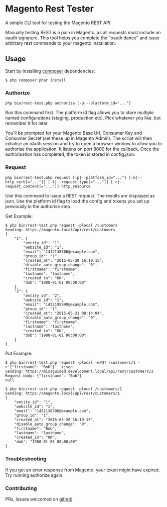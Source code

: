# Magento Rest Tester

A simple CLI tool for testing the Magento REST API.

Manually testing REST is a pain in Magento, as all requests must include an oauth signature.
This tool helps you complete the "oauth dance" and issue arbitrary rest commands to your magento installation.

## Usage

Start by installing [composer](https://getcomposer.org/) dependencies:

    $ php composer.phar install

### Authorize

    php bin/rest-test.php authorize [-p|--platform_id="..."]

Run this command first.  The platform id flag allows you to store multiple named configurations (staging, production etc). Pick whatever you like, but remember it for later.

You'll be prompted for your Magento Base Url, Consumer Key and Consumer Secret (set these up in Magento Admin).
The script will then initialise an oAuth session and try to open a browser window to allow you to authorise the application. 
It listens on port 8000 for the callback.  Once the authorisation has completed, the token is stored in config.json.

### Request

    php bin/rest-test.php request [-p|--platform_id="..."] [-m|--http_verb[="..."]] [-t|--request_type[="..."]] [-c|--request_content[="..."]] http_resource

Use this command to issue a REST request.  The results are displayed as json.  Use the platform id flag to load the config and tokens you set up previously in the authorise step.

Get Example:

    $ php bin/rest-test.php request -plocal /customers
    Sending: https://magento.local/api/rest/customers
    {
        "1": {
            "entity_id": "1",
            "website_id": "1",
            "email": "1432138706@example.com",
            "group_id": "1",
            "created_at": "2015-05-20 16:19:15",
            "disable_auto_group_change": "0",
            "firstname": "firstname",
            "lastname": "lastname",
            "created_in": "UK",
            "dob": "1980-01-01 00:00:00"
        },
        "2": {
            "entity_id": "2",
            "website_id": "1",
            "email": "1432195999@example.com",
            "group_id": "1",
            "created_at": "2015-05-21 08:14:04",
            "disable_auto_group_change": "0",
            "firstname": "firstname",
            "lastname": "lastname",
            "created_in": "UK",
            "dob": "1980-01-01 00:00:00"
        }
    }

Put Example:

    $ php bin/rest-test.php request -plocal -mPUT /customers/1 -c'{"firstname": "Bob"}' -tjson
    Sending: https://missguided.development.local/api/rest/customers/2
    Request body: {"firstname": "Bob"}
    null

    $ php bin/rest-test.php request -plocal /customers/1
    Sending: https://magento.local/api/rest/customers/1
    {
        "entity_id": "1",
        "website_id": "1",
        "email": "1432138706@example.com",
        "group_id": "1",
        "created_at": "2015-05-20 16:19:15",
        "disable_auto_group_change": "0",
        "firstname": "Bob",
        "lastname": "lastname",
        "created_in": "UK",
        "dob": "1980-01-01 00:00:00"
    }


### Troubleshooting

If you get an error response from Magento, your token might have expired.  Try running authorize again.

### Contributing

PRs, Issues welcomed on [github](https://github.com/orukusaki/magento-rest-test)
